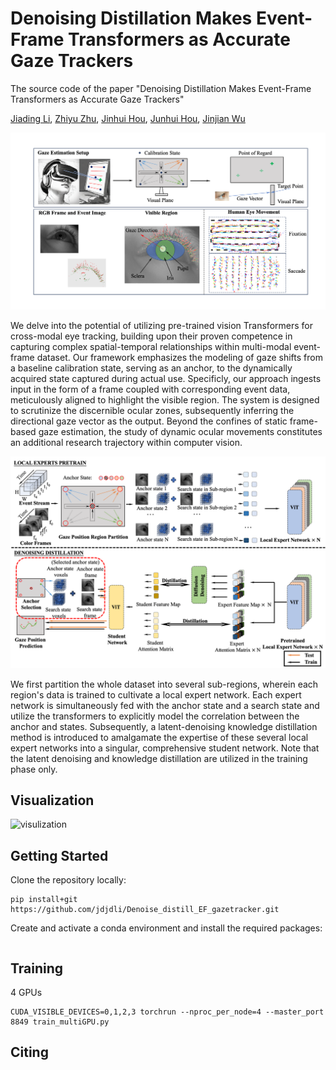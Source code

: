 # Denoising Distillation Makes Event-Frame Transformers as Accurate Gaze Trackers

The source code of the paper "Denoising Distillation Makes Event-Frame Transformers as Accurate Gaze Trackers"


[Jiading Li](https://alexander-kirillov.github.io/), [Zhiyu Zhu](https://scholars.cityu.edu.hk/en/persons/zhiyu-zhu(5432dc82-cfd7-473d-afbb-fa6d4cf25331).html), [Jinhui Hou](https://scholars.cityu.edu.hk/en/persons/jinhui-hou(4a1e6c89-e054-420a-bb67-fce3c89ee7eb).html), [Junhui Hou](https://scholars.cityu.edu.hk/en/persons/junhui-hou(1e5e437a-b84d-471d-af08-5f13a2d0b1c3).html), [Jinjian Wu](https://web.xidian.edu.cn/wjj/)


![Overview](asset/overview.png?raw=true)

We delve into the potential of utilizing pre-trained vision Transformers for cross-modal eye tracking, building upon their proven competence in capturing complex spatial-temporal relationships within multi-modal event-frame dataset. Our framework emphasizes the modeling of gaze shifts from a baseline calibration state, serving as an anchor, to the dynamically acquired state captured during actual use. Specificly, our approach ingests input in the form of a frame coupled with corresponding event data, meticulously aligned to highlight the visible region. The system is designed to scrutinize the discernible ocular zones, subsequently inferring the directional gaze vector as the output. Beyond the confines of static frame-based gaze estimation, the study of dynamic ocular movements constitutes an additional research trajectory within computer vision.

![Framework](asset/twostage.png?raw=true)

We first partition the whole dataset into several sub-regions, wherein each region's data is trained to cultivate a local expert network. Each expert network is simultaneously fed with the anchor state and a search state and utilize the transformers to explicitly model the correlation between the anchor and states. Subsequently, a latent-denoising knowledge distillation method is introduced to amalgamate the expertise of these several local expert networks into a singular, comprehensive student network. Note that the latent denoising and knowledge distillation are utilized in the training phase only.


## Visualization
![visulization](asset/visualization.gif)

## Getting Started

Clone the repository locally:

```
pip install+git https://github.com/jdjdli/Denoise_distill_EF_gazetracker.git
```

Create and activate a conda environment and install the required packages:

```

```




## Training
4 GPUs
```
CUDA_VISIBLE_DEVICES=0,1,2,3 torchrun --nproc_per_node=4 --master_port 8849 train_multiGPU.py
```


## Citing
```
```
